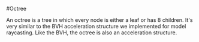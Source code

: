 #Octree

An octree is a tree in which every node is either a leaf or has 8 children. It's very similar to the BVH acceleration structure we implemented for model raycasting. Like the BVH, the octree is also an acceleration structure.